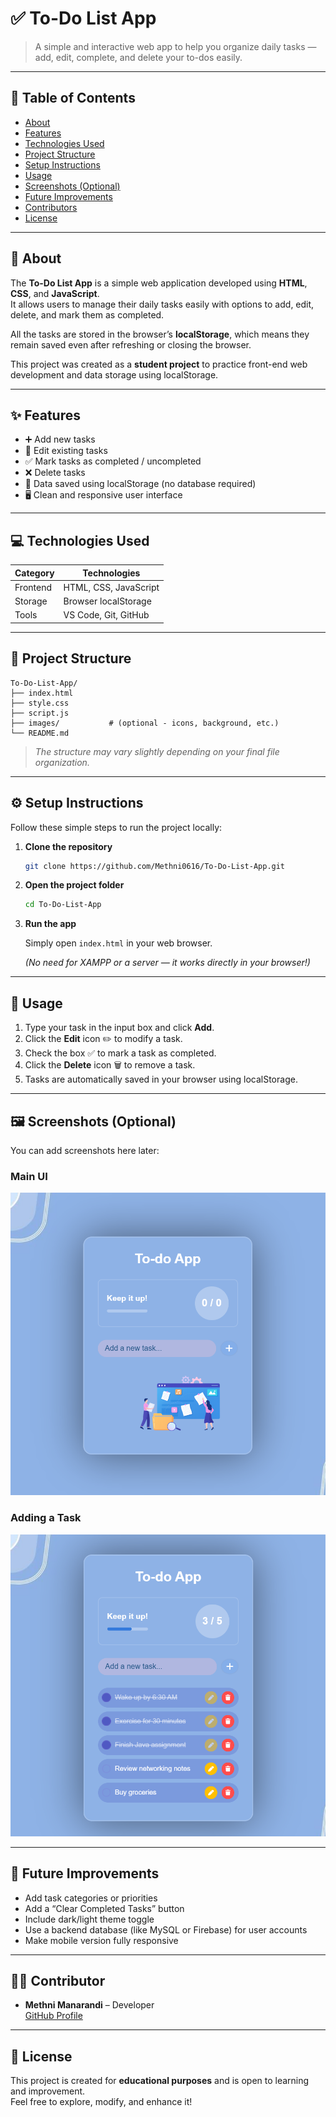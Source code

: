 # ✅ To-Do List App

> A simple and interactive web app to help you organize daily tasks — add, edit, complete, and delete your to-dos easily.

---

## 📖 Table of Contents

- [About](#about)
- [Features](#features)
- [Technologies Used](#technologies-used)
- [Project Structure](#project-structure)
- [Setup Instructions](#setup-instructions)
- [Usage](#usage)
- [Screenshots (Optional)](#screenshots-optional)
- [Future Improvements](#future-improvements)
- [Contributors](#contributors)
- [License](#license)

---

## 🧾 About

The **To-Do List App** is a simple web application developed using **HTML**, **CSS**, and **JavaScript**.  
It allows users to manage their daily tasks easily with options to add, edit, delete, and mark them as completed.

All the tasks are stored in the browser’s **localStorage**, which means they remain saved even after refreshing or closing the browser.

This project was created as a **student project** to practice front-end web development and data storage using localStorage.

---

## ✨ Features

- ➕ Add new tasks  
- 📝 Edit existing tasks  
- ✅ Mark tasks as completed / uncompleted  
- ❌ Delete tasks  
- 💾 Data saved using localStorage (no database required)  
- 🖥️ Clean and responsive user interface  

---

## 💻 Technologies Used

| Category | Technologies |
|-----------|--------------|
| Frontend | HTML, CSS, JavaScript |
| Storage | Browser localStorage |
| Tools | VS Code, Git, GitHub |

---

## 📁 Project Structure

```
To-Do-List-App/
├── index.html
├── style.css
├── script.js
├── images/           # (optional - icons, background, etc.)
└── README.md
```

> *The structure may vary slightly depending on your final file organization.*

---

## ⚙️ Setup Instructions

Follow these simple steps to run the project locally:

1. **Clone the repository**

   ```bash
   git clone https://github.com/Methni0616/To-Do-List-App.git
   ```

2. **Open the project folder**

   ```bash
   cd To-Do-List-App
   ```

3. **Run the app**

   Simply open `index.html` in your web browser.

   *(No need for XAMPP or a server — it works directly in your browser!)*

---

## 🚀 Usage

1. Type your task in the input box and click **Add**.  
2. Click the **Edit** icon ✏️ to modify a task.  
3. Check the box ✅ to mark a task as completed.  
4. Click the **Delete** icon 🗑️ to remove a task.  
5. Tasks are automatically saved in your browser using localStorage.

---

## 🖼 Screenshots (Optional)

You can add screenshots here later:

### Main UI
![Main UI](images/screenshot1.png)

### Adding a Task
![Adding Task](images/screenshot2.png)

---

## 🌟 Future Improvements

- Add task categories or priorities  
- Add a “Clear Completed Tasks” button  
- Include dark/light theme toggle  
- Use a backend database (like MySQL or Firebase) for user accounts  
- Make mobile version fully responsive  

---

## 👩‍💻 Contributor

- **Methni Manarandi** – Developer  
  [GitHub Profile](https://github.com/Methni0616)

---

## 📜 License

This project is created for **educational purposes** and is open to learning and improvement.  
Feel free to explore, modify, and enhance it!
